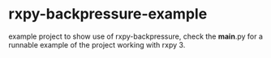 # rxpy-backpressure-example
example project to show use of rxpy-backpressure, check the __main__.py
for a runnable example of the project working with rxpy 3. 
